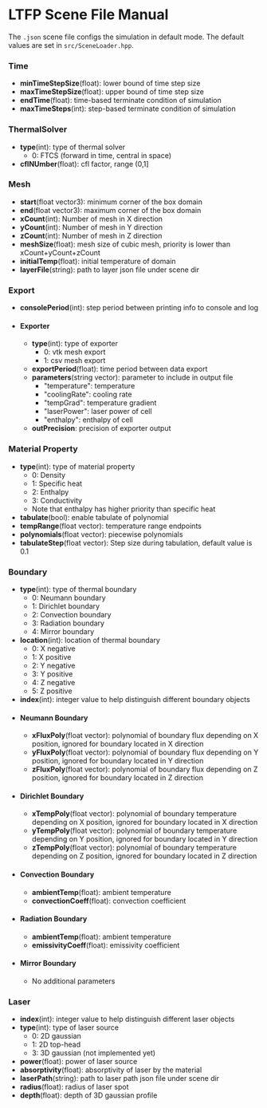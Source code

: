 # LTFP Scene File Manual

The `.json` scene file configs the simulation in default mode. The default values are set in `src/SceneLoader.hpp`.

### Time
- **minTimeStepSize**(float): lower bound of time step size
- **maxTimeStepSize**(float): upper bound of time step size
- **endTime**(float): time-based terminate condition of simulation
- **maxTimeSteps**(int): step-based terminate condition of simulation

### ThermalSolver
- **type**(int): type of thermal solver
  - 0: FTCS (forward in time, central in space)
- **cflNUmber**(float): cfl factor, range (0,1]

### Mesh 
- **start**(float vector3): minimum corner of the box domain
- **end**(float vector3): maximum corner of the box domain
- **xCount**(int): Number of mesh in X direction
- **yCount**(int): Number of mesh in Y direction
- **zCount**(int): Number of mesh in Z direction
- **meshSize**(float): mesh size of cubic mesh, priority is lower than xCount+yCount+zCount
- **initialTemp**(float): initial temperature of domain
- **layerFile**(string): path to layer json file under scene dir

### Export
- **consolePeriod**(int): step period between printing info to console and log 
- #### Exporter
  - **type**(int): type of exporter
    - 0: vtk mesh export
    - 1: csv mesh export
  - **exportPeriod**(float): time period between data export
  - **parameters**(string vector): parameter to include in output file
    - "temperature": temperature
    - "coolingRate": cooling rate
    - "tempGrad": temperature gradient
    - "laserPower": laser power of cell
    - "enthalpy": enthalpy of cell
  - **outPrecision**: precision of exporter output

### Material Property
- **type**(int): type of material property
  - 0: Density
  - 1: Specific heat
  - 2: Enthalpy
  - 3: Conductivity
  - Note that enthalpy has higher priority than specific heat
- **tabulate**(bool): enable tabulate of polynomial
- **tempRange**(float vector): temperature range endpoints
- **polynomials**(float vector): piecewise polynomials
- **tabulateStep**(float vector): Step size during tabulation, default value is 0.1

### Boundary
- **type**(int): type of thermal boundary
    - 0: Neumann boundary
    - 1: Dirichlet boundary
    - 2: Convection boundary
    - 3: Radiation boundary
    - 4: Mirror boundary
- **location**(int): location of thermal boundary
    - 0: X negative
    - 1: X positive
    - 2: Y negative
    - 3: Y positive
    - 4: Z negative
    - 5: Z positive
- **index**(int): integer value to help distinguish different boundary objects
- #### Neumann Boundary
  - **xFluxPoly**(float vector): polynomial of boundary flux depending on X position, ignored for boundary located in X direction
  - **yFluxPoly**(float vector): polynomial of boundary flux depending on Y position, ignored for boundary located in Y direction
  - **zFluxPoly**(float vector): polynomial of boundary flux depending on Z position, ignored for boundary located in Z direction
- #### Dirichlet Boundary
  - **xTempPoly**(float vector): polynomial of boundary temperature depending on X position, ignored for boundary located in X direction
  - **yTempPoly**(float vector): polynomial of boundary temperature depending on Y position, ignored for boundary located in Y direction
  - **zTempPoly**(float vector): polynomial of boundary temperature depending on Z position, ignored for boundary located in Z direction
- #### Convection Boundary
  - **ambientTemp**(float): ambient temperature
  - **convectionCoeff**(float): convection coefficient
- #### Radiation Boundary
  - **ambientTemp**(float): ambient temperature
  - **emissivityCoeff**(float): emissivity coefficient
- #### Mirror Boundary
  - No additional parameters

### Laser
- **index**(int): integer value to help distinguish different laser objects
- **type**(int): type of laser source
  - 0: 2D gaussian
  - 1: 2D top-head
  - 3: 3D gaussian (not implemented yet)
- **power**(float): power of laser source
- **absorptivity**(float): absorptivity of laser by the material
- **laserPath**(string): path to laser path json file under scene dir
- **radius**(float): radius of laser spot
- **depth**(float): depth of 3D gaussian profile